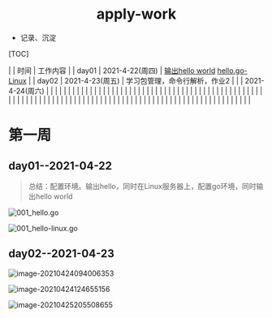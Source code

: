 <center><h1>apply-work</h1></center>

- 记录、沉淀

[TOC]



|       |      时间       |                           工作内容                           |
| day01 | 2021-4-22(周四) | [输出hello world](https://github.com/nateshao/apply-work/blob/main/upload/001_hello.go.png)   [hello.go-Linux](https://github.com/nateshao/apply-work/blob/main/upload/001_hello-linux.go.png) |
| day02 | 2021-4-23(周五) |                学习包管理，命令行解析，作业2                 |
|       | 2021-4-24(周六) |                                                              |
|       |                 |                                                              |
|       |                 |                                                              |
|       |                 |                                                              |
|       |                 |                                                              |
|       |                 |                                                              |
|       |                 |                                                              |
|       |                 |                                                              |
|       |                 |                                                              |
|       |                 |                                                              |
|       |                 |                                                              |
|       |                 |                                                              |
|       |                 |                                                              |
|       |                 |                                                              |
|       |                 |                                                              |
|       |                 |                                                              |
|       |                 |                                                              |
|       |                 |                                                              |
|       |                 |                                                              |
|       |                 |                                                              |
|       |                 |                                                              |
|       |                 |                                                              |
|       |                 |                                                              |
|       |                 |                                                              |
|       |                 |                                                              |
|       |                 |                                                              |
|       |                 |                                                              |

# 第一周

## day01--2021-04-22

> 总结：配置环境。输出hello，同时在Linux服务器上，配置go环境，同时输出hello world

![001_hello.go](https://nateshao-blog.oss-cn-shenzhen.aliyuncs.com/img/image-20210422231117678.png)

![001_hello-linux.go](https://nateshao-blog.oss-cn-shenzhen.aliyuncs.com/img/image-20210423001738446.png)

## day02--2021-04-23

![image-20210424094006353](https://nateshao-blog.oss-cn-shenzhen.aliyuncs.com/img/image-20210424094006353.png)

![image-20210424124655156](https://nateshao-blog.oss-cn-shenzhen.aliyuncs.com/img/image-20210424124655156.png)

![image-20210425205508655](https://nateshao-blog.oss-cn-shenzhen.aliyuncs.com/img/image-20210425205508655.png)